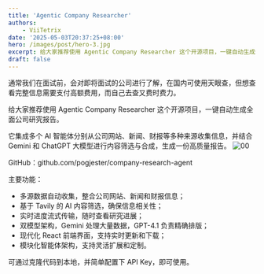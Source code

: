 ```yaml
---
title: 'Agentic Company Researcher'
authors:
    - ViiTetrix
date: '2025-05-03T20:37:25+08:00'
hero: /images/post/hero-3.jpg
excerpt: 给大家推荐使用 Agentic Company Researcher 这个开源项目，一键自动生成全面公司研究报告。
draft: false
---
```


通常我们在面试前，会对即将面试的公司进行了解，在国内可使用天眼查，但想查看完整信息需要支付高额费用，而自己去查又费时费力。

给大家推荐使用 Agentic Company Researcher 这个开源项目，一键自动生成全面公司研究报告。

它集成多个 AI 智能体分别从公司网站、新闻、财报等多种来源收集信息，并结合 Gemini 和 ChatGPT 大模型进行内容筛选与合成，生成一份高质量报告。
![00](/images/00.webp)

GitHub：github.com/pogjester/company-research-agent

主要功能：

- 多源数据自动收集，整合公司网站、新闻和财报信息；
- 基于 Tavily 的 AI 内容筛选，确保信息相关性；
- 实时进度流式传输，随时查看研究进展；
- 双模型架构，Gemini 处理大量数据，GPT-4.1 负责精确排版；
- 现代化 React 前端界面，支持实时更新和下载；
- 模块化智能体架构，支持灵活扩展和定制。

可通过克隆代码到本地，并简单配置下 API Key，即可使用。